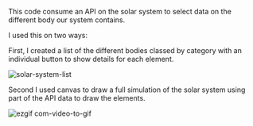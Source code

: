 This code consume an API on the solar system to select data on the different body our system contains.

I used this on two ways:

  First, I created a list of the different bodies classed by category with an individual button to show details for each element.

  
![solar-system-list](https://github.com/Nicolas-CHRETIEN/solar-system/assets/132827127/86242545-5442-415a-b0a7-f3a429193423)





  Second I used canvas to draw a full simulation of the solar system using part of the API data to draw the elements.

  
![ezgif com-video-to-gif](https://github.com/Nicolas-CHRETIEN/solar-system/assets/132827127/5c96b77a-5dac-4ca7-9b54-d4d4701e49cc)






